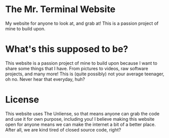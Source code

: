 # The Mr. Terminal Website
My website for anyone to look at, and grab at! This is a passion project of mine to build upon.

# What's this supposed to be?
This website is a passion project of mine to build upon because I want to share some things that I have. From pictures to videos, raw software projects, and many more! This is (quite possibly) not your average teenager, oh no. Never hear that everyday, huh?

# License
This website uses The Unliense, so that means anyone can grab the code and use it for own purpose, including you! I believe making this website open for anyone means we can make the internet a bit of a better place. After all, we are kind tired of closed source code, right?

